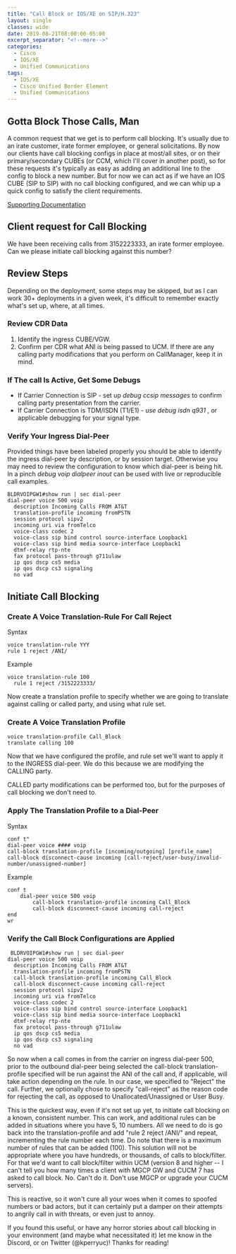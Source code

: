 ```yaml
---
title: "Call Block or IOS/XE on SIP/H.323"
layout: single
classes: wide
date: 2019-08-21T08:00:00-05:00
excerpt_separator: "<!--more-->"
categories:
  - Cisco
  - IOS/XE
  - Unified Communications
tags:
  - IOS/XE
  - Cisco Unified Border Element
  - Unified Communications
---
```


## Gotta Block Those Calls, Man

A common request that we get is to perform call blocking. It's usually due to an irate customer, irate former employee, or general solicitations. By now our clients have call blocking configs in place at most/all sites, or on their primary/secondary CUBEs (or CCM, which I'll cover in another post), so for these requests it's typically as easy as adding an additional line to the config to block a new number.<!--more--> But for now we can act as if we have an IOS CUBE (SIP to SIP) with no call blocking configured, and we can whip up a quick config to satisfy the client requirements.

[Supporting Documentation](http://www.cisco.com/c/en/us/support/docs/voice/call-routing-dial-plans/64020-number-voice-translation-profiles.html)

## Client request for Call Blocking

We have been receiving calls from 3152223333, an irate former employee. Can we please initiate call blocking against this number?

## Review Steps

Depending on the deployment, some steps may be skipped, but as I can work 30+ deployments in a given week, it's difficult to remember exactly what's set up, where, at all times.

### Review CDR Data

1. Identify the ingress CUBE/VGW.
2. Confirm per CDR what ANI is being passed to UCM. If there are any calling party modifications that you perform on CallManager, keep it in mind.

### If The call Is Active, Get Some Debugs

- If Carrier Connection is SIP - set up *debug ccsip messages* to confirm calling party presentation from the carrier.
- If Carrier Connection is TDM/ISDN (T1/E1) - *use debug isdn q931* , or applicable debugging for your signal type.

### Verify Your Ingress Dial-Peer

Provided things have been labeled properly you should be able to identify the ingress dial-peer by description, or by session target. Otherwise you may need to review the configuration to know which dial-peer is being hit. In a pinch *debug voip dialpeer inout* can be used with live or reproducible call examples.

```text
BLDRVOIPGW1#show run | sec dial-peer
dial-peer voice 500 voip
  description Incoming Calls FROM AT&T
  translation-profile incoming fromPSTN
  session protocol sipv2
  incoming uri via fromTelco
  voice-class codec 2
  voice-class sip bind control source-interface Loopback1
  voice-class sip bind media source-interface Loopback1
  dtmf-relay rtp-nte
  fax protocol pass-through g711ulaw
  ip qos dscp cs5 media
  ip qos dscp cs3 signaling
  no vad
```

## Initiate Call Blocking

### Create A Voice Translation-Rule For Call Reject

Syntax

```text
voice translation-rule YYY
rule 1 reject /ANI/
```

Example

```text
voice translation-rule 100
  rule 1 reject /3152223333/
```

Now create a translation profile to specify whether we are going to translate against calling or called party, and using what rule set.

### Create A Voice Translation Profile

```text
voice translation-profile Call_Block
translate calling 100
```

Now that we have configured the profile, and rule set we'll want to apply it to the INGRESS dial-peer. We do this because we are modifying the CALLING party.

CALLED party modifications can be performed too, but for the purposes of call blocking we don't need to.

### Apply The Translation Profile to a Dial-Peer

Syntax

```text
conf t"
dial-peer voice #### voip
call-block translation-profile [incoming/outgoing] [profile_name]
call-block disconnect-cause incoming [call-reject/user-busy/invalid-number/unassigned-number]
```

Example

```text
conf t
    dial-peer voice 500 voip
        call-block translation-profile incoming Call_Block
        call-block disconnect-cause incoming call-reject
end
wr
```

### Verify the Call Block Configurations are Applied

```text
 BLDRVOIPGW1#show run | sec dial-peer
dial-peer voice 500 voip
  description Incoming Calls FROM AT&T
  translation-profile incoming fromPSTN
  call-block translation-profile incoming Call_Block
  call-block disconnect-cause incoming call-reject
  session protocol sipv2
  incoming uri via fromTelco
  voice-class codec 2
  voice-class sip bind control source-interface Loopback1
  voice-class sip bind media source-interface Loopback1
  dtmf-relay rtp-nte
  fax protocol pass-through g711ulaw
  ip qos dscp cs5 media
  ip qos dscp cs3 signaling
  no vad
```

So now when a call comes in from the carrier on ingress dial-peer 500, prior to the outbound dial-peer being selected the call-block translation-profile specified will be run against the ANI of the call and, if applicable, will take action depending on the rule. In our case, we specified to "Reject" the call. Further, we optionally chose to specify "call-reject" as the  reason code for rejecting the call, as opposed to Unallocated/Unassigned or User Busy.

This is the quickest way, even if it's not set up yet, to initiate call blocking on a known, consistent number. This can work, and additional rules can be added in situations where you have 5, 10 numbers. All we need to do is go back into the translation-profile and add "rule 2 reject /ANI/" and repeat, incrementing the rule number each time. Do note that there is a maximum number of rules that can be added (100). This solution will not be appropriate where you have hundreds, or thousands, of calls to block/filter. For that we'd want to call block/filter within UCM (version 8 and higher -- I can't tell you how many times a client with MGCP GW and CUCM 7 has asked to call block. No. Can't do it. Don't use MGCP or upgrade your CUCM servers).

This is reactive, so it won't cure all your woes when it comes to spoofed numbers or bad actors, but it can certainly put a damper on their attempts to angrily call in with threats, or even just to annoy.

If you found this useful, or have any horror stories about call blocking in your environment (and maybe what necessitated it) let me know in the Discord, or on Twitter (@kperryuc)! Thanks for reading!
